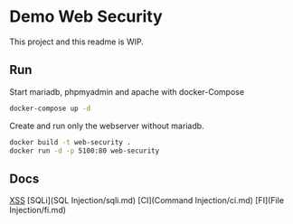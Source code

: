 # Demo Web Security

This project and this readme is WIP.

## Run

Start mariadb, phpmyadmin and apache with docker-Compose
```bash
docker-compose up -d
```

Create and run only the webserver without mariadb.
```bash
docker build -t web-security .
docker run -d -p 5100:80 web-security
```

## Docs
[XSS](docs/XSS.md)
[SQLi](SQL Injection/sqli.md)
[CI](Command Injection/ci.md)
[FI](File Injection/fi.md)
